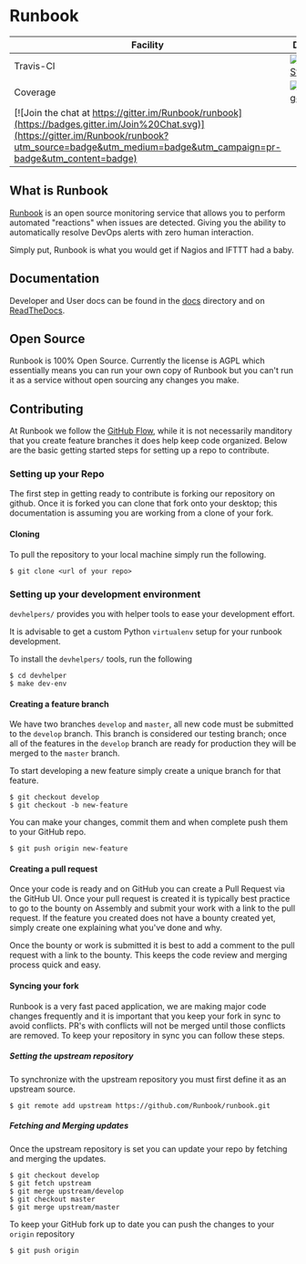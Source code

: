 Runbook
===========

| Facility | Develop | Staging | Master |
| --------- | -------- | -------- | ------------ |
| Travis-CI | [![Build Status](https://travis-ci.org/Runbook/runbook.svg?branch=develop)](https://travis-ci.org/Runbook/runbook) | [![Build Status](https://travis-ci.org/Runbook/runbook.svg?branch=staging)](https://travis-ci.org/Runbook/runbook) | [![Build Status](https://travis-ci.org/Runbook/runbook.svg?branch=master)](https://travis-ci.org/Runbook/runbook)
| Coverage | [![Coverage Status](https://coveralls.io/repos/Runbook/runbook/badge.svg?branch=develop&service=github)](https://coveralls.io/github/Runbook/runbook?branch=develop) | [![Coverage Status](https://coveralls.io/repos/Runbook/runbook/badge.svg?branch=staging&service=github)](https://coveralls.io/github/Runbook/runbook?branch=staging) | [![Coverage Status](https://coveralls.io/repos/Runbook/runbook/badge.svg?branch=master&service=github)](https://coveralls.io/github/Runbook/runbook?branch=master) 
|[![Join the chat at https://gitter.im/Runbook/runbook](https://badges.gitter.im/Join%20Chat.svg)](https://gitter.im/Runbook/runbook?utm_source=badge&utm_medium=badge&utm_campaign=pr-badge&utm_content=badge)

## What is Runbook

[Runbook](https://runbook.io) is an open source monitoring service that allows you to perform automated "reactions" when issues are detected. Giving you the ability to automatically resolve DevOps alerts with zero human interaction.

Simply put, Runbook is what you would get if Nagios and IFTTT had a baby.

## Documentation

Developer and User docs can be found in the [docs](docs/) directory and on [ReadTheDocs](https://runbook.readthedocs.org).

## Open Source

Runbook is 100% Open Source. Currently the license is AGPL which essentially means you can run your own copy of Runbook but you can't run it as a service without open sourcing any changes you make.

## Contributing

At Runbook we follow the [GitHub Flow](https://guides.github.com/introduction/flow/index.html), while it is not necessarily manditory that you create feature branches it does help keep code organized. Below are the basic getting started steps for setting up a repo to contribute.

### Setting up your Repo

The first step in getting ready to contribute is forking our repository on github. Once it is forked you can clone that fork onto your desktop; this documentation is assuming you are working from a clone of your fork.

#### Cloning

To pull the repository to your local machine simply run the following.

    $ git clone <url of your repo>


### Setting up your development environment

`devhelpers/` provides you with helper tools to ease your development effort.

It is advisable to get a custom Python `virtualenv` setup for your runbook development.

To install the `devhelpers/` tools, run the following


    $ cd devhelper
    $ make dev-env

#### Creating a feature branch

We have two branches `develop` and `master`, all new code must be submitted to the `develop` branch. This branch is considered our testing branch; once all of the features in the `develop` branch are ready for production they will be merged to the `master` branch.

To start developing a new feature simply create a unique branch for that feature.

    $ git checkout develop
    $ git checkout -b new-feature

You can make your changes, commit them and when complete push them to your GitHub repo.

    $ git push origin new-feature

#### Creating a pull request

Once your code is ready and on GitHub you can create a Pull Request via the GitHub UI. Once your pull request is created it is typically best practice to go to the bounty on Assembly and submit your work with a link to the pull request. If the feature you created does not have a bounty created yet, simply create one explaining what you've done and why.

Once the bounty or work is submitted it is best to add a comment to the pull request with a link to the bounty. This keeps the code review and merging process quick and easy.

#### Syncing your fork

Runbook is a very fast paced application, we are making major code changes frequently and it is important that you keep your fork in sync to avoid conflicts. PR's with conflicts will not be merged until those conflicts are removed. To keep your repository in sync you can follow these steps.

##### Setting the upstream repository

To synchronize with the upstream repository you must first define it as an upstream source.

    $ git remote add upstream https://github.com/Runbook/runbook.git

##### Fetching and Merging updates

Once the upstream repository is set you can update your repo by fetching and merging the updates.

    $ git checkout develop
    $ git fetch upstream
    $ git merge upstream/develop
    $ git checkout master
    $ git merge upstream/master

To keep your GitHub fork up to date you can push the changes to your `origin` repository

    $ git push origin
